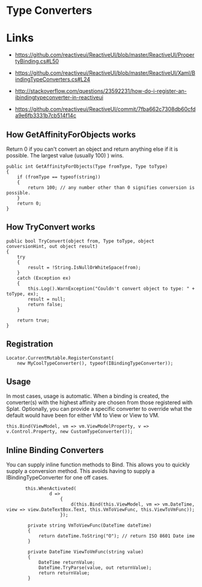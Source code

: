 # Type Converters


# Links
* https://github.com/reactiveui/ReactiveUI/blob/master/ReactiveUI/PropertyBinding.cs#L50
* https://github.com/reactiveui/ReactiveUI/blob/master/ReactiveUI/Xaml/BindingTypeConverters.cs#L24

* http://stackoverflow.com/questions/23592231/how-do-i-register-an-ibindingtypeconverter-in-reactiveui
* https://github.com/reactiveui/ReactiveUI/commit/7fba662c7308db60cfda9e6fb3331b7cb514f14c

## How GetAffinityForObjects works

Return 0 if you can't convert an object and return anything else if it is possible. The largest value (usually 100) ) wins. 

    public int GetAffinityForObjects(Type fromType, Type toType)
    {
        if (fromType == typeof(string))
        {
            return 100; // any number other than 0 signifies conversion is possible.
        }
        return 0;
    }

## How TryConvert works

    public bool TryConvert(object from, Type toType, object conversionHint, out object result)
    {
        try
        {
            result = !String.IsNullOrWhiteSpace(from);
        }
        catch (Exception ex)
        {
            this.Log().WarnException("Couldn't convert object to type: " + toType, ex);
            result = null;
            return false;
        }
    
        return true;
    }

## Registration

    Locator.CurrentMutable.RegisterConstant(
        new MyCoolTypeConverter(), typeof(IBindingTypeConverter));

## Usage

In most cases, usage is automatic.  When a binding is created, the converter(s) with the highest affinity are chosen from those registered with Splat. Optionally, you can provide a specific converter to override what the default would have been for either VM to View or View to VM. 

    this.Bind(ViewModel, vm => vm.ViewModelProperty, v => v.Control.Property, new CustomTypeConverter());
    
## Inline Binding Converters ##
You can supply inline function methods to Bind. This allows you to quickly supply a conversion method. This avoids having to supply a IBindingTypeConverter for one off cases. 
```            
       this.WhenActivated(
                d =>
                    {
                        d(this.Bind(this.ViewModel, vm => vm.DateTime, view => view.DateTextBox.Text, this.VmToViewFunc, this.ViewToVmFunc));
                    });
                    
        private string VmToViewFunc(DateTime dateTime)
        {
            return dateTime.ToString("O"); // return ISO 8601 Date ime
        }

        private DateTime ViewToVmFunc(string value)
        {
            DateTime returnValue;
            DateTime.TryParse(value, out returnValue);
            return returnValue;
        }
                    
```
